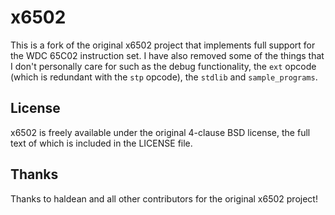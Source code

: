 # x6502
This is a fork of the original x6502 project that implements full support for the WDC 65C02 instruction set. I have also removed some of the things that I don't personally care for such as the debug functionality, the `ext` opcode (which is redundant with the `stp` opcode), the `stdlib` and `sample_programs`.

## License
x6502 is freely available under the original 4-clause BSD license, the full text of which is included in the LICENSE file.

## Thanks
Thanks to haldean and all other contributors for the original x6502 project! 